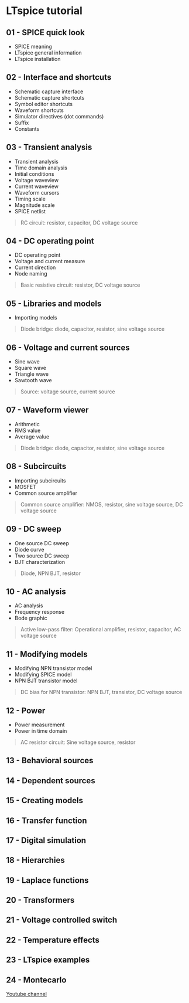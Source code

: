 # LTspice tutorial


## 01 - SPICE quick look

- SPICE meaning
- LTspice general information
- LTspice installation

## 02 - Interface and shortcuts

- Schematic capture interface
- Schematic capture shortcuts
- Symbol editor shortcuts
- Waveform shortcuts
- Simulator directives (dot commands)
- Suffix
- Constants

## 03 - Transient analysis

- Transient analysis
- Time domain analysis
- Initial conditions
- Voltage waveview
- Current waveview
- Waveform cursors
- Timing scale
- Magnitude scale
- SPICE netlist

> RC circuit: resistor, capacitor, DC voltage source

## 04 - DC operating point

- DC operating point
- Voltage and current measure
- Current direction
- Node naming

> Basic resistive circuit: resistor, DC voltage source

## 05 - Libraries and models

- Importing models

> Diode bridge: diode, capacitor, resistor, sine voltage source

## 06 - Voltage and current sources

- Sine wave
- Square wave
- Triangle wave
- Sawtooth wave

> Source: voltage source, current source

## 07 - Waveform viewer

- Arithmetic
- RMS value
- Average value

> Diode bridge: diode, capacitor, resistor, sine voltage source

## 08 - Subcircuits

- Importing subcircuits
- MOSFET
- Common source amplifier

> Common source amplifier: NMOS, resistor, sine voltage source, DC voltage source

## 09 - DC sweep

- One source DC sweep
- Diode curve
- Two source DC sweep
- BJT characterization

> Diode, NPN BJT, resistor

## 10 - AC analysis

- AC analysis
- Frequency response
- Bode graphic

> Active low-pass filter: Operational amplifier, resistor, capacitor, AC voltage source

## 11 - Modifying models

- Modifying NPN transistor model
- Modifying SPICE model
- NPN BJT transistor model

> DC bias for NPN transistor: NPN BJT, transistor, DC voltage source

## 12 - Power

- Power measurement
- Power in time domain

> AC resistor circuit: Sine voltage source, resistor

## 13 - Behavioral sources
## 14 - Dependent sources
## 15 - Creating models
## 16 - Transfer function
## 17 - Digital simulation
## 18 - Hierarchies
## 19 - Laplace functions
## 20 - Transformers
## 21 - Voltage controlled switch
## 22 - Temperature effects
## 23 - LTspice examples
## 24 - Montecarlo

[Youtube channel](https://www.youtube.com/channel/UCbDhO_e0nixt0I_4Qvklfyg)
